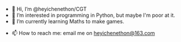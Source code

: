 

- 👋 Hi, I’m @heyichenethon/CGT
- 👀 I’m interested in programming in Python, but maybe I'm poor at it.
- 🌱 I’m currently learning Maths to make games.
<!-- - 💞️ I’m looking to collaborate on ... -->
- 📫 How to reach me: email me on heyichenethon@163.com

<!---
heyichenethon/heyichenethon is a ✨ special ✨ repository because its `README.md` (this file) appears on your GitHub profile.
You can click the Preview link to take a look at your changes.
--->
